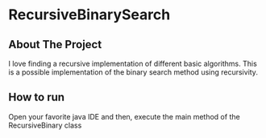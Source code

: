 # RecursiveBinarySearch

<!-- ABOUT THE PROJECT -->
## About The Project
I love finding a recursive implementation of different basic algorithms. This is a possible implementation of the binary search method using recursivity.

<!-- How to run -->
##  How to run

Open your favorite java IDE and then, execute the main method of the RecursiveBinary class